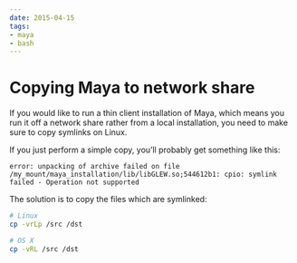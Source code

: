 ```yaml
---
date: 2015-04-15
tags:
- maya
- bash
---
```


# Copying Maya to network share

If you would like to run a thin client installation of Maya, which means you run it off a network share rather from a local installation, you need to make sure to copy symlinks on Linux.

<!-- more -->

If you just perform a simple copy, you’ll probably get something like this:

    error: unpacking of archive failed on file /my_mount/maya_installation/lib/libGLEW.so;544612b1: cpio: symlink failed - Operation not supported

The solution is to copy the files which are symlinked:

```bash
# Linux
cp -vrLp /src /dst

# OS X
cp -vRL /src /dst
```
